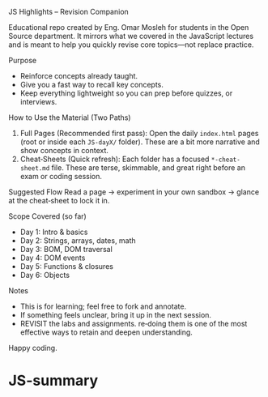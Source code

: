 JS Highlights – Revision Companion

Educational repo created by Eng. Omar Mosleh for students in the Open Source department. It mirrors what we covered in the JavaScript lectures and is meant to help you quickly revise core topics—not replace practice.

Purpose
- Reinforce concepts already taught.
- Give you a fast way to recall key concepts.
- Keep everything lightweight so you can prep before quizzes, or interviews.

How to Use the Material (Two Paths)
1. Full Pages (Recommended first pass): Open the daily `index.html` pages (root or inside each `JS-dayX/` folder). These are a bit more narrative and show concepts in context.
2. Cheat‑Sheets (Quick refresh): Each folder has a focused `*-cheat-sheet.md` file. These are terse, skimmable, and great right before an exam or coding session.

Suggested Flow
Read a page → experiment in your own sandbox → glance at the cheat‑sheet to lock it in.

Scope Covered (so far)
- Day 1: Intro & basics
- Day 2: Strings, arrays, dates, math
- Day 3: BOM, DOM traversal
- Day 4: DOM events
- Day 5: Functions & closures
- Day 6: Objects

Notes
- This is for learning; feel free to fork and annotate.
- If something feels unclear, bring it up in the next session.
- REVISIT the labs and assignments. re‑doing them is one of the most effective ways to retain and deepen understanding.

Happy coding.
# JS-summary
